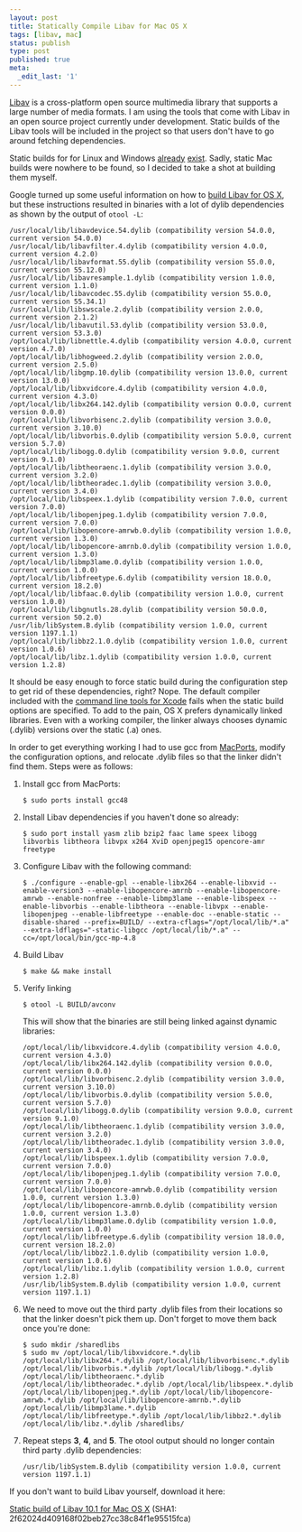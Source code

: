 ```yaml
---
layout: post
title: Statically Compile Libav for Mac OS X
tags: [libav, mac]
status: publish
type: post
published: true
meta:
  _edit_last: '1'
---
```


[Libav](https://libav.org/) is a cross-platform open source multimedia library that supports a large number of media formats.  I am using the tools that come with Libav in an open source project currently under development.  Static builds of the Libav tools will be included in the project so that users don't have to go around fetching dependencies.

Static builds for for Linux and Windows [already](http://johnvansickle.com/libav/) [exist](http://win32.libav.org/releases/).  Sadly, static Mac builds were nowhere to be found, so I decided to take a shot at building them myself.

Google turned up some useful information on how to [build Libav for OS X](http://superuser.com/questions/568464/install-latest-libav-avconv-on-osx), but these instructions resulted in binaries with a lot of dylib dependencies as shown by the output of `otool -L`:

```
/usr/local/lib/libavdevice.54.dylib (compatibility version 54.0.0, current version 54.0.0)
/usr/local/lib/libavfilter.4.dylib (compatibility version 4.0.0, current version 4.2.0)
/usr/local/lib/libavformat.55.dylib (compatibility version 55.0.0, current version 55.12.0)
/usr/local/lib/libavresample.1.dylib (compatibility version 1.0.0, current version 1.1.0)
/usr/local/lib/libavcodec.55.dylib (compatibility version 55.0.0, current version 55.34.1)
/usr/local/lib/libswscale.2.dylib (compatibility version 2.0.0, current version 2.1.2)
/usr/local/lib/libavutil.53.dylib (compatibility version 53.0.0, current version 53.3.0)
/opt/local/lib/libnettle.4.dylib (compatibility version 4.0.0, current version 4.7.0)
/opt/local/lib/libhogweed.2.dylib (compatibility version 2.0.0, current version 2.5.0)
/opt/local/lib/libgmp.10.dylib (compatibility version 13.0.0, current version 13.0.0)
/opt/local/lib/libxvidcore.4.dylib (compatibility version 4.0.0, current version 4.3.0)
/opt/local/lib/libx264.142.dylib (compatibility version 0.0.0, current version 0.0.0)
/opt/local/lib/libvorbisenc.2.dylib (compatibility version 3.0.0, current version 3.10.0)
/opt/local/lib/libvorbis.0.dylib (compatibility version 5.0.0, current version 5.7.0)
/opt/local/lib/libogg.0.dylib (compatibility version 9.0.0, current version 9.1.0)
/opt/local/lib/libtheoraenc.1.dylib (compatibility version 3.0.0, current version 3.2.0)
/opt/local/lib/libtheoradec.1.dylib (compatibility version 3.0.0, current version 3.4.0)
/opt/local/lib/libspeex.1.dylib (compatibility version 7.0.0, current version 7.0.0)
/opt/local/lib/libopenjpeg.1.dylib (compatibility version 7.0.0, current version 7.0.0)
/opt/local/lib/libopencore-amrwb.0.dylib (compatibility version 1.0.0, current version 1.3.0)
/opt/local/lib/libopencore-amrnb.0.dylib (compatibility version 1.0.0, current version 1.3.0)
/opt/local/lib/libmp3lame.0.dylib (compatibility version 1.0.0, current version 1.0.0)
/opt/local/lib/libfreetype.6.dylib (compatibility version 18.0.0, current version 18.2.0)
/opt/local/lib/libfaac.0.dylib (compatibility version 1.0.0, current version 1.0.0)
/opt/local/lib/libgnutls.28.dylib (compatibility version 50.0.0, current version 50.2.0)
/usr/lib/libSystem.B.dylib (compatibility version 1.0.0, current version 1197.1.1)
/opt/local/lib/libbz2.1.0.dylib (compatibility version 1.0.0, current version 1.0.6)
/opt/local/lib/libz.1.dylib (compatibility version 1.0.0, current version 1.2.8)
```

It should be easy enough to force static build during the configuration step to get rid of these dependencies, right?  Nope. The default compiler included with the [command line tools for Xcode](https://developer.apple.com/downloads/index.action) fails when the static build options are specified.  To add to the pain, OS X prefers dynamically linked libraries. Even with a working compiler, the linker always chooses dynamic (.dylib) versions over the static (.a) ones.

In order to get everything working I had to use gcc from [MacPorts](http://www.macports.org/), modify the configuration options, and relocate .dylib files so that the linker didn't find them.  Steps were as follows:

1. Install gcc from MacPorts:

	```
	$ sudo ports install gcc48
	```

2. Install Libav dependencies if you haven't done so already:

	```
	$ sudo port install yasm zlib bzip2 faac lame speex libogg libvorbis libtheora libvpx x264 XviD openjpeg15 opencore-amr freetype
	```

3. Configure Libav with the following command:

	```
	$ ./configure --enable-gpl --enable-libx264 --enable-libxvid --enable-version3 --enable-libopencore-amrnb --enable-libopencore-amrwb --enable-nonfree --enable-libmp3lame --enable-libspeex --enable-libvorbis --enable-libtheora --enable-libvpx --enable-libopenjpeg --enable-libfreetype --enable-doc --enable-static --disable-shared --prefix=BUILD/ --extra-cflags="/opt/local/lib/*.a" --extra-ldflags="-static-libgcc /opt/local/lib/*.a" --cc=/opt/local/bin/gcc-mp-4.8
	```

4. Build Libav

	```
	$ make && make install
	```

5. Verify linking

	```
	$ otool -L BUILD/avconv
	```

	This will show that the binaries are still being linked against dynamic libraries:

	```
	/opt/local/lib/libxvidcore.4.dylib (compatibility version 4.0.0, current version 4.3.0)
	/opt/local/lib/libx264.142.dylib (compatibility version 0.0.0, current version 0.0.0)
	/opt/local/lib/libvorbisenc.2.dylib (compatibility version 3.0.0, current version 3.10.0)
	/opt/local/lib/libvorbis.0.dylib (compatibility version 5.0.0, current version 5.7.0)
	/opt/local/lib/libogg.0.dylib (compatibility version 9.0.0, current version 9.1.0)
	/opt/local/lib/libtheoraenc.1.dylib (compatibility version 3.0.0, current version 3.2.0)
	/opt/local/lib/libtheoradec.1.dylib (compatibility version 3.0.0, current version 3.4.0)
	/opt/local/lib/libspeex.1.dylib (compatibility version 7.0.0, current version 7.0.0)
	/opt/local/lib/libopenjpeg.1.dylib (compatibility version 7.0.0, current version 7.0.0)
	/opt/local/lib/libopencore-amrwb.0.dylib (compatibility version 1.0.0, current version 1.3.0)
	/opt/local/lib/libopencore-amrnb.0.dylib (compatibility version 1.0.0, current version 1.3.0)
	/opt/local/lib/libmp3lame.0.dylib (compatibility version 1.0.0, current version 1.0.0)
	/opt/local/lib/libfreetype.6.dylib (compatibility version 18.0.0, current version 18.2.0)
	/opt/local/lib/libbz2.1.0.dylib (compatibility version 1.0.0, current version 1.0.6)
	/opt/local/lib/libz.1.dylib (compatibility version 1.0.0, current version 1.2.8)
	/usr/lib/libSystem.B.dylib (compatibility version 1.0.0, current version 1197.1.1)
	```

6. We need to move out the third party .dylib files from their locations so that the linker doesn't pick them up. Don't forget to move them back once you're done:

	```
	$ sudo mkdir /sharedlibs
	$ sudo mv /opt/local/lib/libxvidcore.*.dylib /opt/local/lib/libx264.*.dylib /opt/local/lib/libvorbisenc.*.dylib /opt/local/lib/libvorbis.*.dylib /opt/local/lib/libogg.*.dylib /opt/local/lib/libtheoraenc.*.dylib /opt/local/lib/libtheoradec.*.dylib /opt/local/lib/libspeex.*.dylib /opt/local/lib/libopenjpeg.*.dylib /opt/local/lib/libopencore-amrwb.*.dylib /opt/local/lib/libopencore-amrnb.*.dylib /opt/local/lib/libmp3lame.*.dylib /opt/local/lib/libfreetype.*.dylib /opt/local/lib/libbz2.*.dylib /opt/local/lib/libz.*.dylib /sharedlibs/
	```

7. Repeat steps **3**, **4**, and **5**.  The otool output should no longer contain third party .dylib dependencies:

	```
	/usr/lib/libSystem.B.dylib (compatibility version 1.0.0, current version 1197.1.1)
	```

If you don't want to build Libav yourself, download it here:

[Static build of Libav 10.1 for Mac OS X](https://dl.dropboxusercontent.com/s/mmw04ilcmm7jmmo/libav_10.1_osx_static.zip) (SHA1: 2f62024d409168f02beb27cc38c84f1e95515fca)
